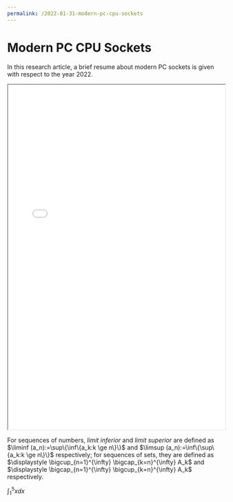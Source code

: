 ```yaml
---
permalink: /2022-01-31-modern-pc-cpu-sockets
---
```


# Modern PC CPU Sockets

In this research article, a brief resume about modern PC sockets is given with
respect to the year 2022.

<iframe 
    src="systems/2022-01-31-modern-pc-cpu-sockets/modern-pc-cpu-sockets.pdf"
    title="modern-pc-cpu-sockets.pdf"
    type="application/pdf" 
    width="100%"
    height="800px">
</iframe>


<p>For sequences of numbers, <em>limit inferior</em> and <em>limit
superior</em> are defined as $\liminf (a_n):=\sup\{\inf\{a_k:k \ge
n\}\}$ and $\limsup (a_n):=\inf\{\sup\{a_k:k \ge n\}\}$ respectively;
for sequences of sets, they are defined as $\displaystyle
\bigcup_{n=1}^{\infty} \bigcap_{k=n}^{\infty} A_k$ and $\displaystyle
\bigcap_{n=1}^{\infty} \bigcup_{k=n}^{\infty} A_k$ respectively.</p>

$\int_1^5 xdx$
